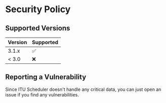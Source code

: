 # Security Policy

## Supported Versions

| Version | Supported          |
| ------- | ------------------ |
| 3.1.x   | :white_check_mark: |
| < 3.0   | :x:                |

## Reporting a Vulnerability

Since ITU Scheduler doesn't handle any critical data, you can just open an issue if you find any vulnerabilities.
